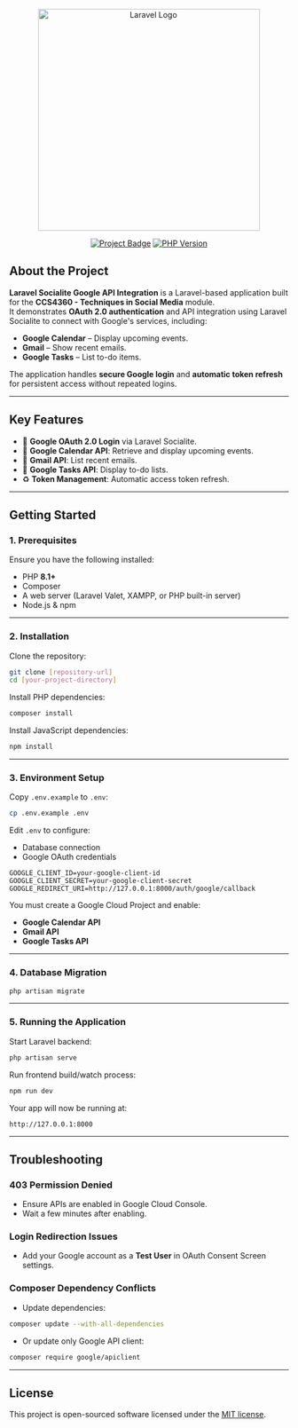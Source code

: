 <p align="center">
  <a href="https://laravel.com" target="_blank">
    <img src="https://raw.githubusercontent.com/laravel/art/master/logo-lockup/5%20SVG/2%20CMYK/1%20Full%20Color/laravel-logolockup-cmyk-red.svg" width="400" alt="Laravel Logo">
  </a>
</p>

<p align="center">
  <a href="#"><img src="https://img.shields.io/badge/Laravel%20Socialite-Google%20API%20Integration-brightgreen" alt="Project Badge"></a>
  <a href="#"><img src="https://img.shields.io/badge/PHP-%3E=8.1-blue" alt="PHP Version"></a>
  <!-- <a href="#"><img src="https://img.shields.io/github/license/ashensamuditha2017/TSM_Final" alt="License"></a> -->
</p>

## About the Project

**Laravel Socialite Google API Integration** is a Laravel-based application built for the **CCS4360 - Techniques in Social Media** module.  
It demonstrates **OAuth 2.0 authentication** and API integration using Laravel Socialite to connect with Google's services, including:

- **Google Calendar** – Display upcoming events.
- **Gmail** – Show recent emails.
- **Google Tasks** – List to-do items.

The application handles **secure Google login** and **automatic token refresh** for persistent access without repeated logins.

---

## Key Features

- 🔐 **Google OAuth 2.0 Login** via Laravel Socialite.
- 📅 **Google Calendar API**: Retrieve and display upcoming events.
- 📧 **Gmail API**: List recent emails.
- 📝 **Google Tasks API**: Display to-do lists.
- ♻ **Token Management**: Automatic access token refresh.

---

## Getting Started

### 1. Prerequisites
Ensure you have the following installed:
- PHP **8.1+**
- Composer
- A web server (Laravel Valet, XAMPP, or PHP built-in server)
- Node.js & npm

---

### 2. Installation

Clone the repository:

```bash
git clone [repository-url]
cd [your-project-directory]
````

Install PHP dependencies:

```bash
composer install
```

Install JavaScript dependencies:

```bash
npm install
```

---

### 3. Environment Setup

Copy `.env.example` to `.env`:

```bash
cp .env.example .env
```

Edit `.env` to configure:

* Database connection
* Google OAuth credentials

```env
GOOGLE_CLIENT_ID=your-google-client-id
GOOGLE_CLIENT_SECRET=your-google-client-secret
GOOGLE_REDIRECT_URI=http://127.0.0.1:8000/auth/google/callback
```

You must create a Google Cloud Project and enable:

* **Google Calendar API**
* **Gmail API**
* **Google Tasks API**

---

### 4. Database Migration

```bash
php artisan migrate
```

---

### 5. Running the Application

Start Laravel backend:

```bash
php artisan serve
```

Run frontend build/watch process:

```bash
npm run dev
```

Your app will now be running at:

```
http://127.0.0.1:8000
```

---

## Troubleshooting

### 403 Permission Denied

* Ensure APIs are enabled in Google Cloud Console.
* Wait a few minutes after enabling.

### Login Redirection Issues

* Add your Google account as a **Test User** in OAuth Consent Screen settings.

### Composer Dependency Conflicts

* Update dependencies:

```bash
composer update --with-all-dependencies
```

* Or update only Google API client:

```bash
composer require google/apiclient
```

---

## License

This project is open-sourced software licensed under the [MIT license](https://opensource.org/licenses/MIT).

```
